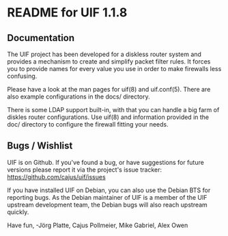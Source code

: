 # README for UIF 1.1.8

## Documentation

The UIF project has been developed for a diskless router system and provides
a mechanism to create and simplify packet filter rules. It forces you to
provide names for every value you use in order to make firewalls less
confusing.

Please have a look at the man pages for uif(8) and uif.conf(5). There
are also example configurations in the docs/ directory.

There is some LDAP support built-in, with that you can handle a big farm
of diskles router configurations. Use uif(8) and information provided in
the doc/ directory to configure the firewall fitting your needs.


## Bugs / Wishlist

UIF is on Github. If you've found a bug, or have suggestions for future
versions please report it via the project's issue tracker:
https://github.com/cajus/uif/issues

If you have installed UIF on Debian, you can also use the Debian BTS for
reporting bugs. As the Debian maintainer of UIF is a member of the UIF
upstream development team, the Debian bugs will also reach upstream quickly.


Have fun,
-Jörg Platte, Cajus Pollmeier, Mike Gabriel, Alex Owen
